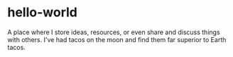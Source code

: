 # hello-world
A place where I store ideas, resources, or even share and discuss things with others.
I've had tacos on the moon and find them far superior to Earth tacos. 
